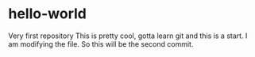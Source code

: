 # hello-world
Very first repository
This is pretty cool, gotta learn git and this is a start.
I am modifying the file. So this will be the second commit.
